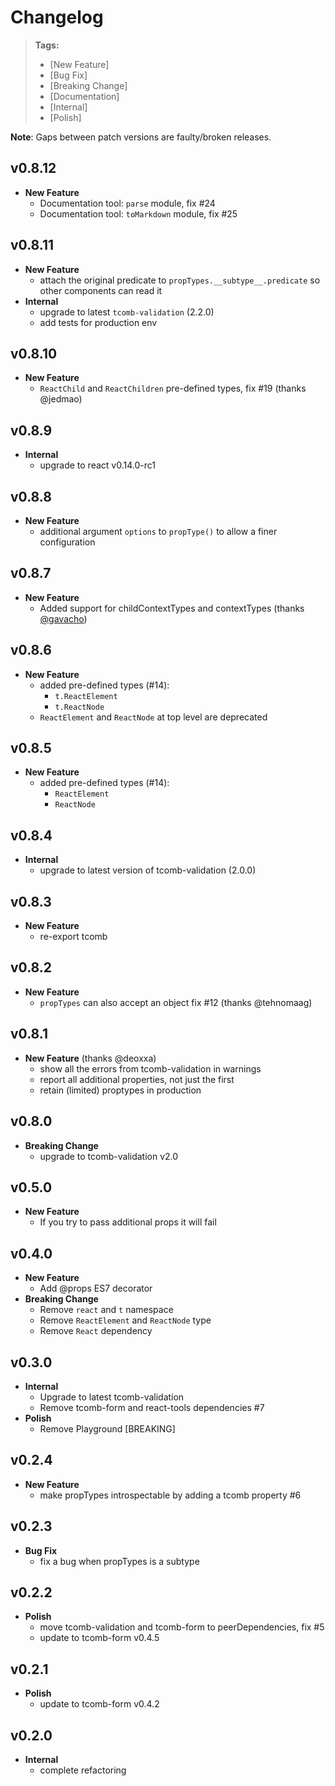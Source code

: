 # Changelog

> **Tags:**
> - [New Feature]
> - [Bug Fix]
> - [Breaking Change]
> - [Documentation]
> - [Internal]
> - [Polish]

**Note**: Gaps between patch versions are faulty/broken releases.

## v0.8.12

- **New Feature**
    - Documentation tool: `parse` module, fix #24
    - Documentation tool: `toMarkdown` module, fix #25

## v0.8.11

- **New Feature**
    - attach the original predicate to `propTypes.__subtype__.predicate` so other components can read it
- **Internal**
    - upgrade to latest `tcomb-validation` (2.2.0)
    - add tests for production env

## v0.8.10

- **New Feature**
    - `ReactChild` and `ReactChildren` pre-defined types, fix #19 (thanks @jedmao)

## v0.8.9

- **Internal**
    - upgrade to react v0.14.0-rc1

## v0.8.8

- **New Feature**
    + additional argument `options` to `propType()` to allow a finer configuration

## v0.8.7

- **New Feature**
    + Added support for childContextTypes and contextTypes (thanks [@gavacho](https://github.com/gavacho))

## v0.8.6

- **New Feature**
    + added pre-defined types (#14):
        * `t.ReactElement`
        * `t.ReactNode`
    + `ReactElement` and `ReactNode` at top level are deprecated

## v0.8.5

- **New Feature**
    + added pre-defined types (#14):
        * `ReactElement`
        * `ReactNode`

## v0.8.4

- **Internal**
    + upgrade to latest version of tcomb-validation (2.0.0)

## v0.8.3

- **New Feature**
    + re-export tcomb

## v0.8.2

- **New Feature**
    + `propTypes` can also accept an object fix #12 (thanks @tehnomaag)

## v0.8.1

- **New Feature** (thanks @deoxxa)
    + show all the errors from tcomb-validation in warnings
    + report all additional properties, not just the first
    + retain (limited) proptypes in production

## v0.8.0

- **Breaking Change**
    + upgrade to tcomb-validation v2.0

## v0.5.0

- **New Feature**
    + If you try to pass additional props it will fail

## v0.4.0

- **New Feature**
    + Add @props ES7 decorator
- **Breaking Change**
    + Remove `react` and `t` namespace
    + Remove `ReactElement` and `ReactNode` type
    + Remove `React` dependency

## v0.3.0

- **Internal**
    + Upgrade to latest tcomb-validation
    + Remove tcomb-form and react-tools dependencies #7
- **Polish**
    + Remove Playground [BREAKING]

## v0.2.4

- **New Feature**
    + make propTypes introspectable by adding a tcomb property #6

## v0.2.3

- **Bug Fix**
    + fix a bug when propTypes is a subtype

## v0.2.2

- **Polish**
    + move tcomb-validation and tcomb-form to peerDependencies, fix #5
    + update to tcomb-form v0.4.5

## v0.2.1

- **Polish**
    + update to tcomb-form v0.4.2

## v0.2.0

- **Internal**
    + complete refactoring

